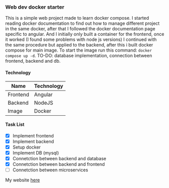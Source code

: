 ### Web dev docker starter

This is a simple web project made to learn docker compose. I started reading docker documentation to find out how to manage different project in the same docker, after that I followed the docker documentation page specific to angular. And I initially only built a container for the frontend, once it worked (I found some problems with node js versions) I continued with the same procedure but applied to the backend, after this i built docker compose for main image. To start the image run this command: ``` docker compose up -d ```. TO-DO: database implementation, connection between frontend, backend and db.

#### Technology

| Name | Technology |
| ----------- | ----------- |
| Frontend | Angular |
| Backend | NodeJS |
| Image | Docker |

#### Task List

- [x] Implement frontend
- [x] Implement backend
- [x] Setup docker
- [x] Implement DB (mysql)
- [x] Connetction between backend and database
- [x] Connetction between backend and frontend
- [ ] Connetction between microservices

My website [here](https://filippobrigati.vercel.app/)